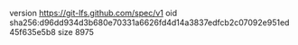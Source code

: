 version https://git-lfs.github.com/spec/v1
oid sha256:d96dd934d3b680e70331a6626fd4d14a3837edfcb2c07092e951ed45f635e5b8
size 8975
